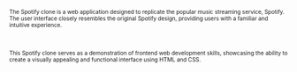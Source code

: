 # 
<font size="1">The Spotify clone is a web application designed to replicate the popular music streaming service, Spotify. The user interface closely resembles the original Spotify design, providing users with a familiar and intuitive experience.</font>

# 
<font size="1">This Spotify clone serves as a demonstration of frontend web development skills, showcasing the ability to create a visually appealing and functional interface using HTML and CSS.</font>